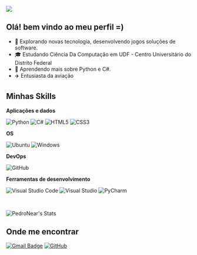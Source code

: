 ![](https://komarev.com/ghpvc/?username=iuricode&color=006bed)

## Olá! bem vindo ao meu perfil =)

- 🤔 Explorando novas tecnologia, desenvolvendo jogos soluções de software.
- 🎓 Estudando Ciência Da Computação em UDF - Centro Universitário do Distrito Federal
- 🌱 Aprendendo mais sobre Python e C#.
- ✈️ Entusiasta da aviação


## Minhas Skills
  
**Aplicações e dados**


![Python](https://img.shields.io/badge/python-3670A0?style=for-the-badge&logo=python&logoColor=ffdd54)
![C#](https://img.shields.io/badge/c%23-%23239120.svg?style=for-the-badge&logo=csharp&logoColor=white)
![HTML5](https://img.shields.io/badge/html5-%23E34F26.svg?style=for-the-badge&logo=html5&logoColor=white)
![CSS3](https://img.shields.io/badge/css3-%231572B6.svg?style=for-the-badge&logo=css3&logoColor=white)


**OS**

![Ubuntu](https://img.shields.io/badge/Ubuntu-E95420?style=for-the-badge&logo=ubuntu&logoColor=white)
![Windows](https://img.shields.io/badge/Windows-0078D6?style=for-the-badge&logo=windows&logoColor=white)

**DevOps**


![GitHub](https://img.shields.io/badge/-GitHub-333333?style=flat&logo=github)

**Ferramentas de desenvolvimento**

![Visual Studio Code](https://img.shields.io/badge/Visual%20Studio%20Code-0078d7.svg?style=for-the-badge&logo=visual-studio-code&logoColor=white)
![Visual Studio](https://img.shields.io/badge/Visual%20Studio-5C2D91.svg?style=for-the-badge&logo=visual-studio&logoColor=white)
![PyCharm](https://img.shields.io/badge/pycharm-143?style=for-the-badge&logo=pycharm&logoColor=black&color=black&labelColor=green)

<br/>

![PedroNear's Stats](https://github-readme-stats.vercel.app/api?username=PedroNear&theme=tokyonight&show_icons=true&hide_border=true&count_private=true)

## Onde me encontrar


[![Gmail Badge](https://img.shields.io/badge/-pedroeduardovieiraassis@gmail.com-006bed?style=flat-square&logo=Gmail&logoColor=white&link=mailto:SEU-EMAIL)](mailto:SEU-EMAIL)
[![GitHub](https://img.shields.io/github/followers/PedroNear?label=follow&style=social)](https://github.com/PedroNear)
